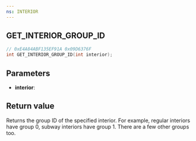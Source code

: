 ```yaml
---
ns: INTERIOR
---
```

## GET_INTERIOR_GROUP_ID

```c
// 0xE4A84ABF135EF91A 0x09D6376F
int GET_INTERIOR_GROUP_ID(int interior);
```

## Parameters
* **interior**: 

## Return value
Returns the group ID of the specified interior. For example, regular interiors have group 0, subway interiors have group 1. There are a few other groups too.
